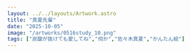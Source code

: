 ```yaml
---
layout: ../../layouts/Artwork.astro
title: "真夏先輩"
date: "2025-10-05"
image: "/artworks/0516study_10.png"
tags: ["炭酸が抜けても愛してね","伺か","佐々木真夏","かんたん絵"]
---
```


